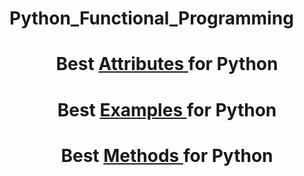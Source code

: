 # Python_Functional_Programming
<h1 align='center'> Best <a href="./exm4.py"> Attributes </a> for Python </h1>

<h1 align='center'> Best  <a href="./new.py"> Examples </a> for Python </h1>



<h1 align='center'> Best <a href="./new.py"> Methods  </a> for Python </h1>
